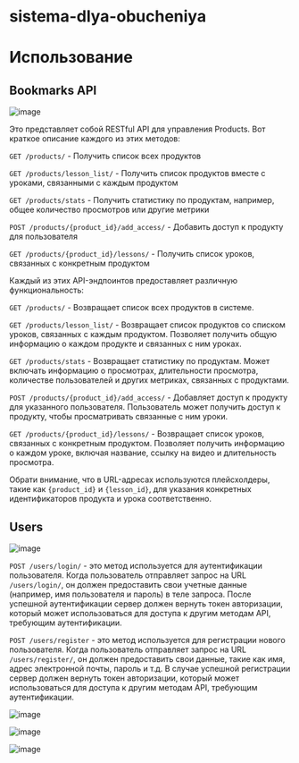 # sistema-dlya-obucheniya

# Использование
## Bookmarks API
![image](https://github.com/BunyodNaimov/sistema-dlya-obucheniya/assets/122611882/479d1d09-36ea-44c3-a934-21219d6e8a83)


Это представляет собой RESTful API для управления Products. Вот краткое описание каждого из этих методов:

`GET /products/` - Получить список всех продуктов

`GET /products/lesson_list/` - Получить список продуктов вместе с уроками, связанными с каждым продуктом

`GET /products/stats` - Получить статистику по продуктам, например, общее количество просмотров или другие метрики

`POST /products/{product_id}/add_access/` - Добавить доступ к продукту для пользователя

`GET /products/{product_id}/lessons/` - Получить список уроков, связанных с конкретным продуктом

Каждый из этих API-эндпоинтов предоставляет различную функциональность:

`GET /products/` - Возвращает список всех продуктов в системе.

`GET /products/lesson_list/` - Возвращает список продуктов со списком уроков, связанных с каждым продуктом. Позволяет получить общую информацию о каждом продукте и связанных с ним уроках.

`GET /products/stats` - Возвращает статистику по продуктам. Может включать информацию о просмотрах, длительности просмотра, количестве пользователей и других метриках, связанных с продуктами.

`POST /products/{product_id}/add_access/` - Добавляет доступ к продукту для указанного пользователя. Пользователь может получить доступ к продукту, чтобы просматривать связанные с ним уроки.

`GET /products/{product_id}/lessons/` - Возвращает список уроков, связанных с конкретным продуктом. Позволяет получить информацию о каждом уроке, включая название, ссылку на видео и длительность просмотра.

Обрати внимание, что в URL-адресах используются плейсхолдеры, такие как `{product_id}` и `{lesson_id}`, для указания конкретных идентификаторов продукта и урока соответственно.


## Users
![image](https://github.com/BunyodNaimov/sistema-dlya-obucheniya/assets/122611882/b6e71135-a4a2-4d03-b0ad-63b485c9bdad)


`POST /users/login/` - это метод  используется для аутентификации пользователя. Когда пользователь отправляет запрос на URL `/users/login/`, он должен предоставить свои учетные данные (например, имя пользователя и пароль) в теле запроса. После успешной аутентификации сервер должен вернуть токен авторизации, который может использоваться для доступа к другим методам API, требующим аутентификации.


`POST /users/register` - это метод  используется для регистрации нового пользователя. Когда пользователь отправляет запрос на URL `/users/register/`, он должен предоставить свои данные, такие как имя, адрес электронной почты, пароль и т.д. В случае успешной регистрации сервер должен вернуть токен авторизации, который может использоваться для доступа к другим методам API, требующим аутентификации.


![image](https://github.com/BunyodNaimov/sistema-dlya-obucheniya/assets/122611882/cb8d4354-ff2a-4eba-aaca-23c6f9427a03)



![image](https://github.com/BunyodNaimov/sistema-dlya-obucheniya/assets/122611882/47769eef-9631-4817-be9f-273f6209a712)

![image](https://github.com/BunyodNaimov/sistema-dlya-obucheniya/assets/122611882/949ff178-9bab-4a67-b4c3-93d8ad32ab53)
